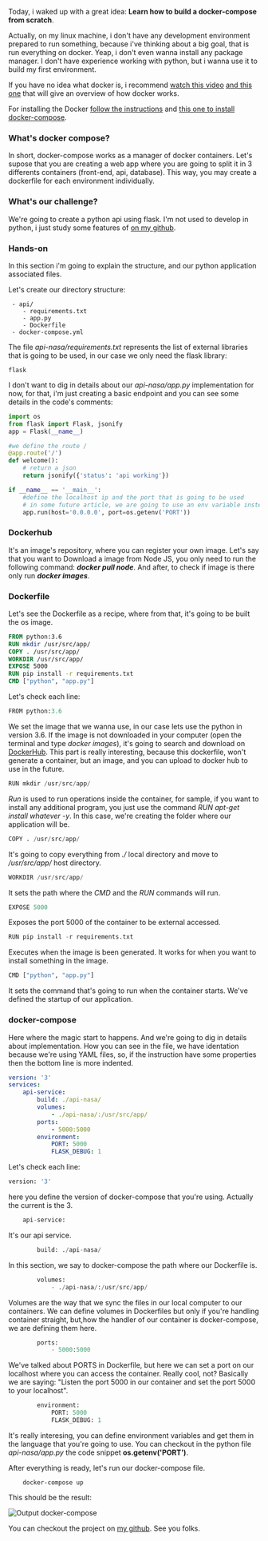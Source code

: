 Today, i waked up with a great idea: **Learn how to build a docker-compose from scratch**.

Actually, on my linux machine, i don't have any development environment prepared to run something, because i've thinking about a big goal, that is run everything on docker. Yeap, i don't even wanna install any package manager. I don't have experience working with python, but i wanna use it to build my first environment.

If you have no idea what docker is, i recommend [watch this video](https://www.youtube.com/watch?v=pGYAg7TMmp0) [and this one](https://www.youtube.com/watch?v=YFl2mCHdv24) that will give an overview of how docker works.

For installing the Docker [follow the instructions](https://docs.docker.com/engine/install/ubuntu/) and [this one to install docker-compose](https://docs.docker.com/compose/install/).

### What's docker compose?
In short, docker-compose works as a manager of docker containers. Let's supose that you are creating a web app where you are going to split it in 3 differents containers (front-end, api, database). This way, you may create a dockerfile for each environment individually.

### What's our challenge?
We're going to create a python api using flask. I'm not used to develop in python, i just study some features of [on my github](https://github.com/alissonzampietro/beginning-python).

### Hands-on
In this section i'm going to explain the structure, and our python application associated files.

Let's create our directory structure:

```
 - api/
    - requirements.txt
    - app.py
    - Dockerfile
 - docker-compose.yml
```

The file *api-nasa/requirements.txt* represents the list of external libraries that is going to be used, in our case we only need the flask library:

```
flask
```

I don't want to dig in details about our *api-nasa/app.py* implementation for now, for that, i'm just creating a basic endpoint and you can see some details in the code's comments:

```python
import os
from flask import Flask, jsonify
app = Flask(__name__)

#we define the route /
@app.route('/')
def welcome():
    # return a json
    return jsonify({'status': 'api working'})

if __name__ == '__main__':
    #define the localhost ip and the port that is going to be used
    # in some future article, we are going to use an env variable instead a hardcoded port 
    app.run(host='0.0.0.0', port=os.getenv('PORT'))
```
### Dockerhub
It's an image's repository, where you can register your own image. Let's say that you want to Download a image from Node JS, you only need to run the following command: __*docker pull node*__. And after, to check if image is there only run __*docker images*__.

### Dockerfile

Let's see the Dockerfile as a recipe, where from that, it's going to be built the os image.

```Dockerfile
FROM python:3.6
RUN mkdir /usr/src/app/
COPY . /usr/src/app/
WORKDIR /usr/src/app/
EXPOSE 5000
RUN pip install -r requirements.txt
CMD ["python", "app.py"]
```
Let's check each line:

```python
FROM python:3.6
``` 
We set the image that we wanna use, in our case lets
use the python in version 3.6. If the image is not downloaded in your computer (open the terminal and type *docker images*), it's going to search and download on [DockerHub](https://http://hub.docker.com/link). This part is really interesting, because this dockerfile, won't generate a container, but an image, and you can upload to docker hub to use in the future.

```python
RUN mkdir /usr/src/app/
``` 
*Run* is used to run operations inside the container, for sample, if you want to install any additional program, you just use the command *RUN apt-get install whatever -y*. In this case, we're creating the folder where our application will be.

```python
COPY . /usr/src/app/
``` 
It's going to copy everything from *./* local directory and move to */usr/src/app/* host directory.

```python
WORKDIR /usr/src/app/
``` 
It sets the path where the *CMD* and the *RUN* commands will run.

```python
EXPOSE 5000
``` 
Exposes the port 5000 of the container to be external accessed.

```python
RUN pip install -r requirements.txt
``` 
Executes when the image is been generated. It works for when you want to install something in the image.

```python
CMD ["python", "app.py"]
``` 
It sets the command that's going to run when the container starts. We've defined the startup of our application.


### docker-compose
Here where the magic start to happens. And we're going to dig in details about implementation. How you can see in the file, we have identation because we're using YAML files, so, if the instruction have some properties then the bottom line is more indented.

```yaml
version: '3'
services: 
    api-service:
        build: ./api-nasa/
        volumes: 
            - ./api-nasa/:/usr/src/app/
        ports: 
            - 5000:5000
        environment: 
            PORT: 5000
            FLASK_DEBUG: 1
```

Let's check each line:

```python
version: '3'
``` 
here you define the version of docker-compose that you're using. Actually the current is the 3.

```python
    api-service:
``` 
It's our api service. 


```python
        build: ./api-nasa/
```
In this section, we say to docker-compose the path where our Dockerfile is.


```python
        volumes: 
            - ./api-nasa/:/usr/src/app/
```
Volumes are the way that we sync the files in our local computer to our containers. We can define volumes in Dockerfiles but only if you're handling container straight, but,how the handler of our container is docker-compose, we are defining them here. 

```python
        ports: 
            - 5000:5000
```
We've talked about PORTS in Dockerfile, but here we can set a port on our localhost where you can access the container. Really cool, not? Basically we are saying: "Listen the port 5000 in our container and set the port 5000 to your localhost".

```python
        environment: 
            PORT: 5000
            FLASK_DEBUG: 1
```
It's really interesing, you can define environment variables and get them in the language that you're going to use. You can checkout in the python file *api-nasa/app.py* the code snippet **os.getenv('PORT')**.


After everything is ready, let's run our docker-compose file.

```shell
    docker-compose up
```

This should be the result:

![Output docker-compose](https://dev-to-uploads.s3.amazonaws.com/i/c478fnbz58jxpvv7y0im.png)

You can checkout the project on [my github](https://github.com/alissonzampietro/flask-api). See you folks.